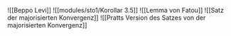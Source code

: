 ![[Beppo Levi]]
![[modules/sto1/Korollar 3.5]]
![[Lemma von Fatou]]
![[Satz der majorisierten Konvergenz]]
![[Pratts Version des Satzes von der majorisierten Konvergenz]]